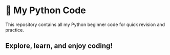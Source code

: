 
  <h1>🐍 My Python Code</h1>
  <p>This repository contains all my Python beginner code for quick revision and practice.</p>
  <h2>Explore, learn, and enjoy coding!</h2>

